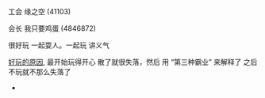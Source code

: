 
工会 缘之空 (41103)

会长 我只要鸡蛋 (4846872)

很好玩 一起耍人。一起玩 讲义气

[好玩的原因](https://github.com/7900ms/nottheater_deserted/blob/master/small/小伎俩.md), 最开始玩得开心 散了就很失落，然后 用 “第三种霸业” 来解释了 之后 不玩就不那么失落了

-
